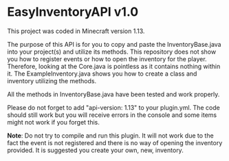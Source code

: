 # EasyInventoryAPI v1.0
This project was coded in Minecraft version 1.13.

The purpose of this API is for you to copy and paste the InventoryBase.java into your project(s) and utilize its methods.
This repository does not show you how to register events or how to open the inventory for the player. Therefore, looking at
the Core.java is pointless as it contains nothing within it. The ExampleInventory.java shows you how to create a class and
inventory utilizing the methods.

All the methods in InventoryBase.java have been tested and work properly.

Please do not forget to add "api-version: 1.13" to your plugin.yml. The code should still work but you will receive errors
in the console and some items might not work if you forget this.

**Note**: Do not try to compile and run this plugin. It will not work due to the fact the event is not registered and there is 
no way of opening the inventory provided. It is suggested you create your own, new, inventory.

